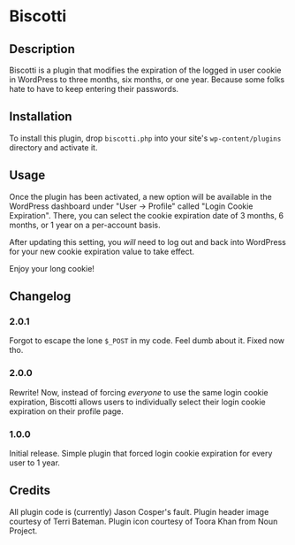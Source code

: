 # Biscotti

## Description

Biscotti is a plugin that modifies the expiration of the logged in user cookie in WordPress to three months, six months, or one year. Because some folks hate to have to keep entering their passwords.

## Installation

To install this plugin, drop `biscotti.php` into your site's `wp-content/plugins` directory and activate it.

## Usage

Once the plugin has been activated, a new option will be available in the WordPress dashboard under "User -> Profile" called "Login Cookie Expiration". There, you can select the cookie expiration date of 3 months, 6 months, or 1 year on a per-account basis.

After updating this setting, you *will* need to log out and back into WordPress for your new cookie expiration value to take effect.

Enjoy your long cookie!

## Changelog

### 2.0.1

Forgot to escape the lone `$_POST` in my code. Feel dumb about it. Fixed now tho.

### 2.0.0

Rewrite! Now, instead of forcing *everyone* to use the same login cookie expiration, Biscotti allows users to individually select their login cookie expiration on their profile page.

### 1.0.0

Initial release. Simple plugin that forced login cookie expiration for every user to 1 year.

## Credits

All plugin code is (currently) Jason Cosper's fault.
Plugin header image courtesy of Terri Bateman.
Plugin icon courtesy of Toora Khan from Noun Project.
